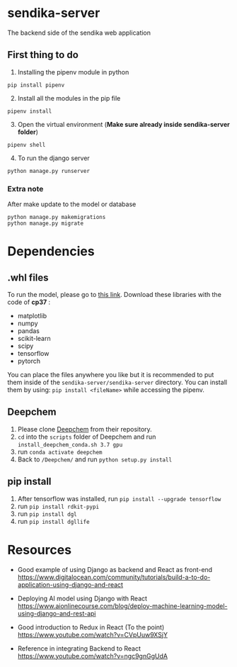 # sendika-server

The backend side of the sendika web application


## First thing to do 

1. Installing the pipenv module in python
```
pip install pipenv
``` 
2. Install all the modules in the pip file 
```
pipenv install
```
3. Open the virtual environment (**Make sure already inside sendika-server folder**)
```
pipenv shell
```    
4. To run the django server 
```
python manage.py runserver
```

### Extra note
After make update to the model or database 
```
python manage.py makemigrations
python manage.py migrate
```

# Dependencies
## .whl files
To run the model, please go to [this link](https://www.lfd.uci.edu/~gohlke/pythonlibs/). Download these libraries with the code of **cp37** :
* matplotlib
* numpy
* pandas
* scikit-learn
* scipy
* tensorflow
* pytorch

You can place the files anywhere you like but it is recommended to put them inside of the ```sendika-server/sendika-server``` directory.
You can install them by using: `pip install <fileName>` while accessing the pipenv.

## Deepchem
1. Please clone [Deepchem](https://github.com/deepchem/deepchem.git) from their repository.
2. `cd` into the `scripts` folder of Deepchem and run `install_deepchem_conda.sh 3.7 gpu`
3. run `conda activate deepchem`
4. Back to ```/Deepchem/``` and run `python setup.py install`

## pip install
1. After tensorflow was installed, run `pip install --upgrade tensorflow`
2. run `pip install rdkit-pypi`
3. run `pip install dgl`
4. run `pip install dgllife`

# Resources
* Good example of using Django as backend and React as front-end 
https://www.digitalocean.com/community/tutorials/build-a-to-do-application-using-django-and-react


* Deploying AI model using Django with React
https://www.aionlinecourse.com/blog/deploy-machine-learning-model-using-django-and-rest-api


* Good introduction to Redux in React (To the point)
https://www.youtube.com/watch?v=CVpUuw9XSjY


* Reference in integrating Backend to React
https://www.youtube.com/watch?v=ngc9gnGgUdA
